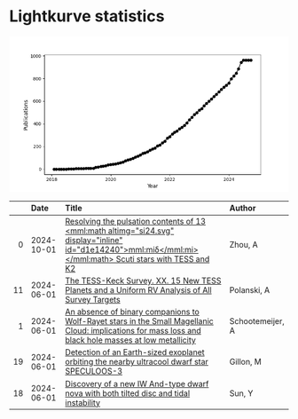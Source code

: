 
<h1>Lightkurve statistics</h1>
  
![publications](lightkurve-publications.png)  
  
|    | Date       | Title                                                                                                                                                                                                                          | Author           |
|---:|:-----------|:-------------------------------------------------------------------------------------------------------------------------------------------------------------------------------------------------------------------------------|:-----------------|
|  0 | 2024-10-01 | [Resolving the pulsation contents of 13 <mml:math altimg="si24.svg" display="inline" id="d1e14240"><mml:mi>δ</mml:mi></mml:math> Scuti stars with TESS and K2](https://ui.adsabs.harvard.edu/abs/2024NewA..11102235Z/abstract) | Zhou, A          |
| 11 | 2024-06-01 | [The TESS-Keck Survey. XX. 15 New TESS Planets and a Uniform RV Analysis of All Survey Targets](https://ui.adsabs.harvard.edu/abs/2024ApJS..272...32P/abstract)                                                                | Polanski, A      |
|  1 | 2024-06-01 | [An absence of binary companions to Wolf-Rayet stars in the Small Magellanic Cloud: implications for mass loss and black hole masses at low metallicity](https://ui.adsabs.harvard.edu/abs/2024arXiv240601420S/abstract)       | Schootemeijer, A |
| 19 | 2024-06-01 | [Detection of an Earth-sized exoplanet orbiting the nearby ultracool dwarf star SPECULOOS-3](https://ui.adsabs.harvard.edu/abs/2024arXiv240600794G/abstract)                                                                   | Gillon, M        |
| 18 | 2024-06-01 | [Discovery of a new IW And-type dwarf nova with both tilted disc and tidal instability](https://ui.adsabs.harvard.edu/abs/2024MNRAS.531..422S/abstract)                                                                        | Sun, Y           |
